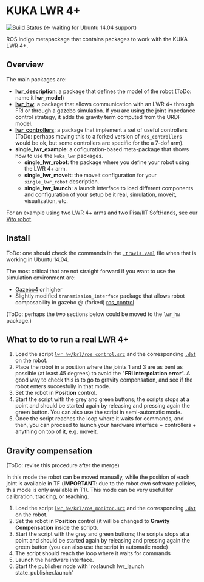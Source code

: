 # KUKA LWR 4+

[![Build Status](https://api.travis-ci.org/CentroEPiaggio/kuka-lwr.svg)](https://travis-ci.org/CentroEPiaggio/kuka-lwr) (<- waiting for Ubuntu 14.04 support)

ROS indigo metapackage that contains packages to work with the KUKA LWR 4+.

## Overview
The main packages are:
- [__lwr_description__](https://github.com/CentroEPiaggio/kuka-lwr/tree/master/lwr_description): a package that defines the model of the robot (ToDo: name it __lwr_model__)
- [__lwr_hw__](https://github.com/CentroEPiaggio/kuka-lwr/tree/master/lwr_hw): a package that allows communication with an LWR 4+ through FRI or through a gazebo simulation. If you are using the joint impedance control strategy, it adds the gravity term computed from the URDF model.
- [__lwr_controllers__](https://github.com/CentroEPiaggio/kuka-lwr/tree/master/lwr_controllers): a package that implement a set of useful controllers (ToDo: perhaps moving this to a forked version of `ros_controllers` would be ok, but some controllers are specific for the a 7-dof arm).
- __single_lwr_example__: a cofiguration-based meta-package that shows how to use the `kuka_lwr` packages.
	- __single_lwr_robot__: the package where you define your robot using the LWR 4+ arm.
	- __single_lwr_moveit__: the moveit configuration for your `single_lwr_robot` description.
	- __single_lwr_launch__: a launch interface to load different components and configuration of your setup be it real, simulation, moveit, visualization, etc.

For an example using two LWR 4+ arms and two Pisa/IIT SoftHands, see our [Vito robot](https://github.com/CentroEPiaggio/vito-robot).

## Install

ToDo: one should check the commands in the [`.travis.yaml`](https://github.com/CentroEPiaggio/kuka-lwr/blob/master/.travis.yml) file when that is working in Ubuntu 14.04.

The most critical that are not straight forward if you want to use the simulation environment are:
- [Gazebo4](http://gazebosim.org/tutorials?tut=install_ubuntu&ver=4.0&cat=install) or higher
- Slightly modified `transmission_interface` package that allows robot composability in gazebo @ (forked) [ros_control](https://github.com/CentroEPiaggio/ros_control/tree/multi-robot-test)


(ToDo: perhaps the two sections below could be moved to the `lwr_hw` package.)
## What to do to run a real LWR 4+

1. Load the script [`lwr_hw/krl/ros_control.src`](https://github.com/CentroEPiaggio/kuka-lwr/blob/master/lwr_hw/krl/ros_control.src) and the corresponding [`.dat`](https://github.com/CentroEPiaggio/kuka-lwr/blob/master/lwr_hw/krl/ros_control.src) on the robot.  
2. Place the robot in a position where the joints 1 and 3 are as bent as possible (at least 45 degrees) to avoid the "__FRI interpolation error__". A good way to check this is to go to gravity compensation, and see if the robot enters succesfully in that mode. 
3. Set the robot in __Position__ control. 
4. Start the script with the grey and green buttons; the scripts stops at a point and should be started again by releasing and pressing again the green button. You can also use the script in semi-automatic mode.  
5. Once the script reaches the loop where it waits for commands, and then, you can proceed to launch your hardware interface + controllers + anything on top of it, e.g. moveit.

## Gravity compensation
(ToDo: revise this procedure after the merge)

In this mode the robot can be moved manually, while the position of each joint is available in TF (__IMPORTANT__: due to the robot own software policies, this mode is only available in T1). This mode can be very useful for calibration, tracking, or teaching.  
1. Load the script [`lwr_hw/krl/ros_monitor.src`](https://github.com/CentroEPiaggio/kuka-lwr/blob/master/lwr_hw/krl/ros_monitor.src) and the corresponding [`.dat`](https://github.com/CentroEPiaggio/kuka-lwr/blob/master/lwr_hw/krl/ros_monitor.dat) on the robot.
2. Set the robot in __Position__ control (it will be changed to __Gravity Compensation__ inside the script).  
3. Start the script with the grey and green buttons; the scripts stops at a point and should be started again by releasing and pressing again the green button (you can also use the script in automatic mode)  
4. The script should reach the loop where it waits for commands
5. Launch the hardware interface.
6. Start the publisher node with 'roslaunch lwr_launch state_publisher.launch'
